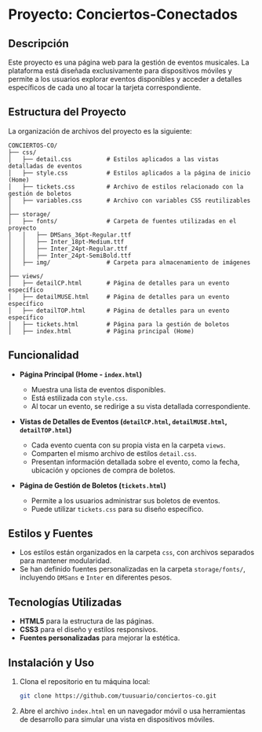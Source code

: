 # Proyecto: Conciertos-Conectados

## Descripción
Este proyecto es una página web para la gestión de eventos musicales. La plataforma está diseñada exclusivamente para dispositivos móviles y permite a los usuarios explorar eventos disponibles y acceder a detalles específicos de cada uno al tocar la tarjeta correspondiente.

## Estructura del Proyecto
La organización de archivos del proyecto es la siguiente:

```
CONCIERTOS-CO/
├── css/
│   ├── detail.css          # Estilos aplicados a las vistas detalladas de eventos
│   ├── style.css           # Estilos aplicados a la página de inicio (Home)
│   ├── tickets.css         # Archivo de estilos relacionado con la gestión de boletos
│   ├── variables.css       # Archivo con variables CSS reutilizables
│
├── storage/
│   ├── fonts/              # Carpeta de fuentes utilizadas en el proyecto
│   │   ├── DMSans_36pt-Regular.ttf
│   │   ├── Inter_18pt-Medium.ttf
│   │   ├── Inter_24pt-Regular.ttf
│   │   ├── Inter_24pt-SemiBold.ttf
│   ├── img/                # Carpeta para almacenamiento de imágenes
│
├── views/
│   ├── detailCP.html       # Página de detalles para un evento específico
│   ├── detailMUSE.html     # Página de detalles para un evento específico
│   ├── detailTOP.html      # Página de detalles para un evento específico
│   ├── tickets.html        # Página para la gestión de boletos
│   ├── index.html          # Página principal (Home)
```

## Funcionalidad
- **Página Principal (Home - `index.html`)**
  - Muestra una lista de eventos disponibles.
  - Está estilizada con `style.css`.
  - Al tocar un evento, se redirige a su vista detallada correspondiente.

- **Vistas de Detalles de Eventos (`detailCP.html`, `detailMUSE.html`, `detailTOP.html`)**
  - Cada evento cuenta con su propia vista en la carpeta `views`.
  - Comparten el mismo archivo de estilos `detail.css`.
  - Presentan información detallada sobre el evento, como la fecha, ubicación y opciones de compra de boletos.

- **Página de Gestión de Boletos (`tickets.html`)**
  - Permite a los usuarios administrar sus boletos de eventos.
  - Puede utilizar `tickets.css` para su diseño específico.

## Estilos y Fuentes
- Los estilos están organizados en la carpeta `css`, con archivos separados para mantener modularidad.
- Se han definido fuentes personalizadas en la carpeta `storage/fonts/`, incluyendo `DMSans` e `Inter` en diferentes pesos.

## Tecnologías Utilizadas
- **HTML5** para la estructura de las páginas.
- **CSS3** para el diseño y estilos responsivos.
- **Fuentes personalizadas** para mejorar la estética.

## Instalación y Uso
1. Clona el repositorio en tu máquina local:
   ```sh
   git clone https://github.com/tuusuario/conciertos-co.git
   ```
2. Abre el archivo `index.html` en un navegador móvil o usa herramientas de desarrollo para simular una vista en dispositivos móviles.
